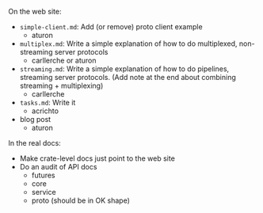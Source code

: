 On the web site:

- `simple-client.md`: Add (or remove) proto client example
  - aturon
- `multiplex.md`: Write a simple explanation of how to do multiplexed, non-streaming server protocols
  - carllerche or aturon
- `streaming.md`: Write a simple explanation of how to do pipelines, streaming server protocols. (Add note at the end about combining streaming + multiplexing)
  - carllerche
- `tasks.md`: Write it
  - acrichto
- blog post
  - aturon

In the real docs:

- Make crate-level docs just point to the web site
- Do an audit of API docs
  - futures
  - core
  - service
  - proto (should be in OK shape)
